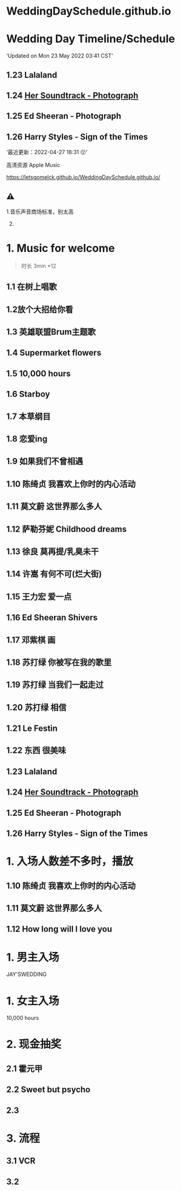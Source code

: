 # WeddingDaySchedule.github.io
# Wedding Day Timeline/Schedule

‘Updated on Mon 23 May 2022 03:41 CST’
## 1.23 Lalaland 
## 1.24 [Her Soundtrack - Photograph](https://youtu.be/O1aIoPnhoqg)
## 1.25 Ed Sheeran - Photograph
## 1.26 Harry Styles - Sign of the Times

‘最近更新：2022-04-27 18:31 :kissing:’

高清资源 Apple Music



https://letsgomelck.github.io/WeddingDaySchedule.github.io/



## ⚠️

1.音乐声音商场标准，别太高

2.







# 1. Music for welcome

> 时长 3min *12

## 1.1 在树上唱歌

## 1.2放个大招给你看

## 1.3 英雄联盟Brum主题歌

## 1.4 Supermarket flowers

## 1.5 10,000 hours

## 1.6 Starboy

## 1.7 本草纲目

## 1.8 恋爱ing

## 1.9 如果我们不曾相遇

## 1.10 陈绮贞 我喜欢上你时的内心活动

## 1.11 莫文蔚 这世界那么多人

## 1.12 萨勒芬妮 Childhood dreams

## 1.13 徐良 莫再提/乳臭未干

## 1.14 许嵩 有何不可(烂大街)

## 1.15 王力宏 爱一点

## 1.16 Ed Sheeran Shivers

## 1.17 邓紫棋 画

## 1.18 苏打绿 你被写在我的歌里

## 1.19 苏打绿 当我们一起走过

## 1.20 苏打绿 相信

## 1.21 Le Festin

## 1.22 东西 很美味

## 1.23 Lalaland 

## 1.24 [Her Soundtrack - Photograph](https://youtu.be/O1aIoPnhoqg)

## 1.25 Ed Sheeran - Photograph

## 1.26 Harry Styles - Sign of the Times








# 1. 入场人数差不多时，播放

## 1.10 陈绮贞 我喜欢上你时的内心活动

## 1.11 莫文蔚 这世界那么多人

## 1.12 How long will I love you





# 1. 男主入场

JAY'SWEDDING



# 1. 女主入场

10,000 hours



# 2. 现金抽奖

## 2.1 霍元甲

## 2.2 Sweet but psycho

## 2.3 





# 3. 流程

## 3.1 VCR

## 3.2 

